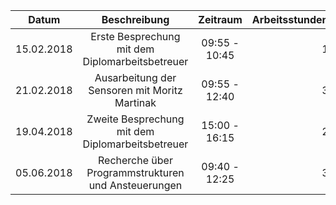 Datum      | Beschreibung                                    | Zeitraum      | Arbeitsstunden | 
-----------|:-----------------------------------------------:|:-------------:|---------------:|  
15.02.2018 | Erste Besprechung mit dem Diplomarbeitsbetreuer | 09:55 - 10:45 | 1              |
21.02.2018 | Ausarbeitung der Sensoren mit Moritz Martinak   | 09:55 - 12:40 | 3              |
19.04.2018 | Zweite Besprechung mit dem Diplomarbeitsbetreuer   | 15:00 - 16:15 | 2              |
05.06.2018 | Recherche über Programmstrukturen und Ansteuerungen   | 09:40 - 12:25 | 3              |
